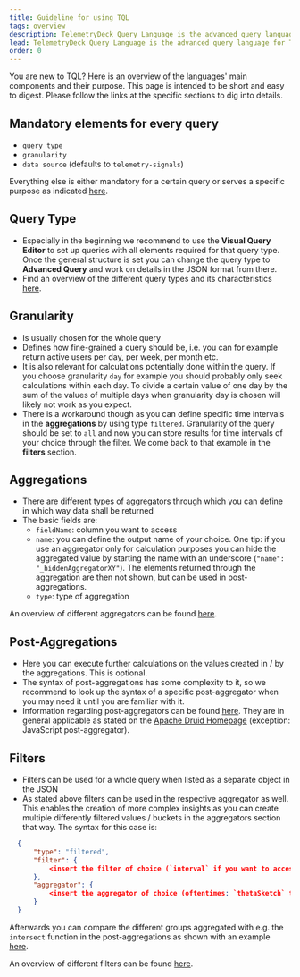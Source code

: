 ```yaml
---
title: Guideline for using TQL
tags: overview
description: TelemetryDeck Query Language is the advanced query language for TelemetryDeck. This page provides an overview of the main components and its overall structure.
lead: TelemetryDeck Query Language is the advanced query language for TelemetryDeck. You don't need to write all your queries by hand, but if you do, here are some guidelines how to get started.
order: 0
---
```


You are new to TQL? Here is an overview of the languages' main components and their purpose.
This page is intended to be short and easy to digest. Please follow the links at the specific sections to dig into details.

## Mandatory elements for every query
- `query type`
- `granularity`
- `data source` (defaults to `telemetry-signals`)

Everything else is either mandatory for a certain query or serves a specific purpose as indicated [here](https://telemetrydeck.com/docs/tql/query/).

## Query Type
- Especially in the beginning we recommend to use the **Visual Query Editor** to set up queries with all elements required for that query type. Once the general structure is set you can change the query type to **Advanced Query** and work on details in the JSON format from there.
- Find an overview of the different query types and its characteristics [here](https://telemetrydeck.com/docs/tql/queryType/).

## Granularity
- Is usually chosen for the whole query
- Defines how fine-grained a query should be, i.e. you can for example return active users per day, per week, per month etc.
- It is also relevant for calculations potentially done within the query. If you choose granularity `day` for example you should probably only seek calculations within each day. To divide a certain value of one day by the sum of the values of multiple days when granularity day is chosen will likely not work as you expect.
- There is a workaround though as you can define specific time intervals in the **aggregations** by using type `filtered`. Granularity of the query should be set to `all` and now you can store results for time intervals of your choice through the filter. We come back to that example in the **filters** section.

## Aggregations
- There are different types of aggregators through which you can define in which way data shall be returned
- The basic fields are:
	- `fieldName`: column you want to access
	- `name`: you can define the output name of your choice. One tip: if you use an aggregator only for calculation purposes you can hide the aggregated value by starting the name with an underscore (`"name": "_hiddenAggregatorXY"`). The elements returned through the aggregation are then not shown, but can be used in post-aggregations.
	- `type`: type of aggregation 

An overview of different aggregators can be found [here](https://telemetrydeck.com/docs/tql/aggregators/).

## Post-Aggregations
- Here you can execute further calculations on the values created in / by the aggregations. This is optional.
- The syntax of post-aggregations has some complexity to it, so we recommend to look up the syntax of a specific post-aggregator when you may need it until you are familiar with it.
- Information regarding post-aggregators can be found [here](https://telemetrydeck.com/docs/tql/post-aggregators/). They are in general applicable as stated on the [Apache Druid Homepage](https://druid.apache.org/docs/latest/querying/post-aggregations) (exception: JavaScript post-aggregator).

## Filters
- Filters can be used for a whole query when listed as a separate object in the JSON
- As stated above filters can be used in the respective aggregator as well. This enables the creation of more complex insights as you can create multiple differently filtered values / buckets in the aggregators section that way. The syntax for this case is:
```json    
  {
	  "type": "filtered",
	  "filter": {
		  <insert the filter of choice (`interval` if you want to access only certain days for example or `range` if only certain values shall be considered)>
	  },
	  "aggregator": {
		  <insert the aggregator of choice (oftentimes: `thetaSketch` to get the different active users / `count` to count certain signals / `doubleSum`/`longSum` for calculations)>
	  }
  }
```
Afterwards you can compare the different groups aggregated with e.g. the `intersect` function in the post-aggregations as shown with an example [here](https://telemetrydeck.com/docs/tql/post-aggregators/#theta-sketch-estimate-post-aggregator).

An overview of different filters can be found [here](https://telemetrydeck.com/docs/tql/filters/).

